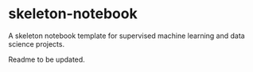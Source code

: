 # skeleton-notebook
A skeleton notebook template for supervised machine learning and data science projects.

Readme to be updated.

